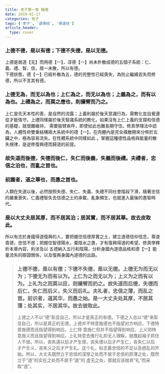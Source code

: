 ```yaml
---
title: 老子第一章 輪德
date: 2019-02-17
categories: 老子
tags: ['老子', '道德经', '德道经']
article_header:
  type: cover
---
```


### 上德不德，是以有德；下德不失德，是以无德。

上德是居道【无】而用德【一】，淳德【一】尚未朴散成德的五個子系統：仁、義、禮、智、信，居一未散，所以有德。  
下德狀態，德【一】已經朴散為五，德的完整性已經喪失，為防止繼續丟失而修德，所以不言其有德。

### 上德无為，而无以為也；上仁為之，而无以為也；上義為之，而有以為也。上禮為之，而莫之應也，則攘臂而乃之。

上仁是先天本性的善，是自然的流露；上義則屬於後天意識行為，需教化並自覺遵從才能恪守。上禮同樣屬於後天智識系統的教化，如果沒有上仁上義的支撐和信德的基礎，就很難維持，
需要振臂疾呼，即使如此也難長期守住。修真學理法中認為，人體性命雙重結構兩大系統中的德【一】，在肉體內是完全樸散開來分佈於五臟之中，極為容易流失。在性體系統中同樣如此
。掌握這種德性品格與能量的散失規律，是逆修復興德而歸道的前提。

### 故失道而後德，失德而後仁，失仁而後義，失義而後禮。夫禮者，忠信之泊也，而亂之首也。

### 前識者，道之華也，而愚之首也。

人類在失道以後，必然按照失德、失仁、失義、失禮不同社會階段下滑，隨著忠信的嚴重喪失，仁義禮智失去信德之土的承載，亂象頻生，也就進入最後的愚智時代。

### 是以大丈夫居其厚，而不居其泊；居其實，而不居其華。故去皮取此。

所以有志於身國得道復興的人，要把握住信德厚實之土，建立道德信仰信念，尊道貴德，忠信不惑；把握住智德陽水，棄陰水之愚，才有復興得道的希望。修真學釋析本章內容，則涉及以
五德納入五行和陰陽，分析身國內道德品格和德【一】能量流失的辯證關係，以及復興身國內道德的出路。

> ### 上德不德，是以有德；下德不失德，是以无德。上德无为而无以为；下德无为而有以为。上仁为之而无以为；上义为之而有以为。上礼为之而莫以应，则攘臂而扔之。故失道而后德，失德而后仁，失仁而后义，失义而后礼。夫礼者，忠信之薄，而乱之首。前识者，道其华，而愚之始。是一大丈夫处其厚，不居其薄；处其实，不居其华。故去彼取此。
>
> 上德之人不以“德”彰显自己，所以才是真正的有德。下德之人总以“德”来彰显自己，所以是真正的无德。上德并不特意施德也不指望对方响应，下德特意施德而且指望得到响应。上仁特
意施仁但并不指望得到响应，上义则特意施义而且指望得到响应。上礼特意去推行礼却无人理睬，就撸起袖子抓住人不放。所以，丧失道以后才产生德，丧失德以后才产生仁，丧失仁以后
才产生义，丧失义之后才产生礼。这个礼，标志着忠信的不足以及惑乱的开始。所以，大丈夫既然立于忠信的深厚之处而不居于忠信的菲薄之处，既然立于“道”的实在之处而不居于“道”的
虚无之处，那就应该抛弃“礼”而采取“道”。
